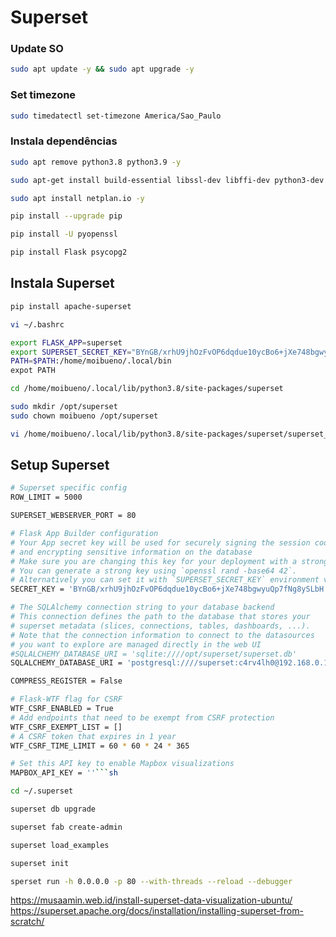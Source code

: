 # Superset

### Update SO
```bash
sudo apt update -y && sudo apt upgrade -y
```
### Set timezone
```sh
sudo timedatectl set-timezone America/Sao_Paulo
```
### Instala dependências
```sh
sudo apt remove python3.8 python3.9 -y
```
```sh
sudo apt-get install build-essential libssl-dev libffi-dev python3-dev python3-pip libsasl2-dev libldap2-dev default-libmysqlclient-dev nginx -y
```
```sh
sudo apt install netplan.io -y
```
```sh
pip install --upgrade pip
```
```sh
pip install -U pyopenssl
```
```sh
pip install Flask psycopg2
```
## Instala Superset
```sh
pip install apache-superset
```
```sh
vi ~/.bashrc
```
```sh
export FLASK_APP=superset
export SUPERSET_SECRET_KEY="BYnGB/xrhU9jhOzFvOP6dqdue10ycBo6+jXe748bgwyuQp7fNg8ySLbH"
PATH=$PATH:/home/moibueno/.local/bin
expot PATH
```
```sh
cd /home/moibueno/.local/lib/python3.8/site-packages/superset
```
```sh
sudo mkdir /opt/superset
sudo chown moibueno /opt/superset
```
```sh
vi /home/moibueno/.local/lib/python3.8/site-packages/superset/superset_config.py
```
## Setup Superset
```sh
# Superset specific config
ROW_LIMIT = 5000

SUPERSET_WEBSERVER_PORT = 80

# Flask App Builder configuration
# Your App secret key will be used for securely signing the session cookie
# and encrypting sensitive information on the database
# Make sure you are changing this key for your deployment with a strong key.
# You can generate a strong key using `openssl rand -base64 42`.
# Alternatively you can set it with `SUPERSET_SECRET_KEY` environment variable.
SECRET_KEY = 'BYnGB/xrhU9jhOzFvOP6dqdue10ycBo6+jXe748bgwyuQp7fNg8ySLbH'

# The SQLAlchemy connection string to your database backend
# This connection defines the path to the database that stores your
# superset metadata (slices, connections, tables, dashboards, ...).
# Note that the connection information to connect to the datasources
# you want to explore are managed directly in the web UI
#SQLALCHEMY_DATABASE_URI = 'sqlite:////opt/superset/superset.db'
SQLALCHEMY_DATABASE_URI = 'postgresql:////superset:c4rv4lh0@192.168.0.135//superset'

COMPRESS_REGISTER = False

# Flask-WTF flag for CSRF
WTF_CSRF_ENABLED = True
# Add endpoints that need to be exempt from CSRF protection
WTF_CSRF_EXEMPT_LIST = []
# A CSRF token that expires in 1 year
WTF_CSRF_TIME_LIMIT = 60 * 60 * 24 * 365

# Set this API key to enable Mapbox visualizations
MAPBOX_API_KEY = ''```sh
```
```sh
cd ~/.superset
```
```sh
superset db upgrade
```

```sh
superset fab create-admin
```
```sh
superset load_examples
```

```sh
superset init
```

```sh
sperset run -h 0.0.0.0 -p 80 --with-threads --reload --debugger
```

https://musaamin.web.id/install-superset-data-visualization-ubuntu/  
https://superset.apache.org/docs/installation/installing-superset-from-scratch/
